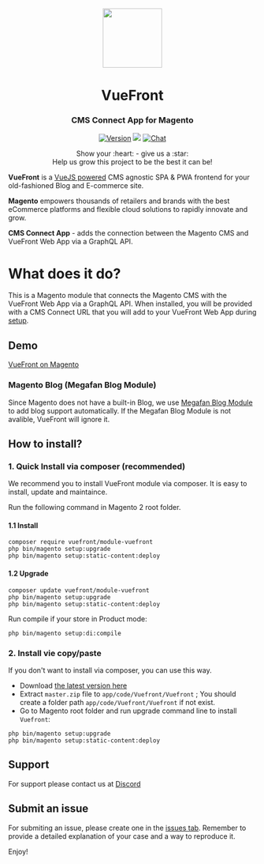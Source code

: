 <p align="center">
  <br>
  <a href="https://vuefront.com">
    <img src="https://vuefront.com/logo.png" width="120"/>
  </a>
</p>
<h1 align="center">VueFront</h1>
<h3 align="center">CMS Connect App for Magento
</h3>

<p align="center">
  <a href="https://github.com/vuefront/vuefront"><img src="https://img.shields.io/badge/price-FREE-0098f7.svg" alt="Version"></a>
   <a href="https://packagist.org/packages/vuefront/module-vuefront"><img src="https://poser.pugx.org/vuefront/module-vuefront/v/stable" /></a>
  <a href="https://discord.gg/C9vcTCQ"><img src="https://img.shields.io/badge/chat-on%20discord-7289da.svg" alt="Chat"></a>
</p>

<p align="center">
Show your :heart: - give us a :star: <br/> 
Help us grow this project to be the best it can be!
  </p>

__VueFront__ is a <a href="//vuejs.org">VueJS powered</a> CMS agnostic SPA & PWA frontend for your old-fashioned Blog and E-commerce site. 

__Magento__ empowers thousands of retailers and brands with the best eCommerce platforms and flexible cloud solutions to rapidly innovate and grow.

__CMS Connect App__ - adds the connection between the Magento CMS and VueFront Web App via a GraphQL API.
  
# What does it do?
This is a Magento module that connects the Magento CMS with the VueFront Web App via a GraphQL API. When installed, you will be provided with a CMS Connect URL that you will add to your VueFront Web App during [setup](https://vuefront.com/guide/setup.html).
  
## Demo

[VueFront on Magento](https://magento.vuefront.com/)

### Magento Blog (Megafan Blog Module)
Since Magento does not have a built-in Blog, we use [Megafan Blog Module](https://marketplace.magento.com/magefan-module-blog.html) to add blog support automatically. If the Megafan Blog Module is not avalible, VueFront will ignore it.


## How to install?

### 1. Quick Install via composer (recommended)

We recommend you to install VueFront module via composer. It is easy to install, update and maintaince.

Run the following command in Magento 2 root folder.

#### 1.1 Install

```
composer require vuefront/module-vuefront
php bin/magento setup:upgrade
php bin/magento setup:static-content:deploy
```

#### 1.2 Upgrade

```
composer update vuefront/module-vuefront
php bin/magento setup:upgrade
php bin/magento setup:static-content:deploy
```

Run compile if your store in Product mode:

```
php bin/magento setup:di:compile
```

### 2. Install vie copy/paste

If you don't want to install via composer, you can use this way. 

- Download [the latest version here](https://github.com/vuefront/magento/archive/master.zip) 
- Extract `master.zip` file to `app/code/Vuefront/Vuefront` ; You should create a folder path `app/code/Vuefront/Vuefront` if not exist.
- Go to Magento root folder and run upgrade command line to install `Vuefront`:

```
php bin/magento setup:upgrade
php bin/magento setup:static-content:deploy
```


## Support
For support please contact us at [Discord](https://discord.gg/C9vcTCQ)

## Submit an issue
For submiting an issue, please create one in the [issues tab](https://github.com/vuefront/vuefront/issues). Remember to provide a detailed explanation of your case and a way to reproduce it. 

Enjoy!
